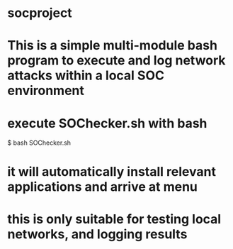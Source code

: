 # socproject
# This is a simple multi-module bash program to execute and log network attacks within a local SOC environment
# execute SOChecker.sh with bash
$ bash SOChecker.sh
# it will automatically install relevant applications and arrive at menu
# this is only suitable for testing local networks, and logging results
